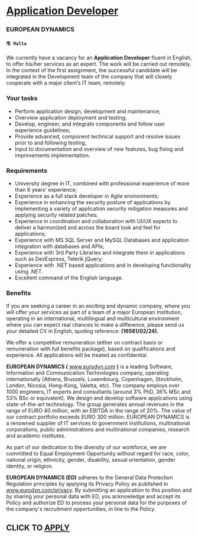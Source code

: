 # [Application Developer](https://www.remotewlb.com/apply/application-developer-56802)  
### EUROPEAN DYNAMICS  
#### `🌎 Malta`  

We currently have a vacancy for an **Application Developer** fluent in English, to offer his/her services as an expert. The work will be carried out remotely. In the context of the first assignment, the successful candidate will be integrated in the Development team of the company that will closely cooperate with a major client’s IT team, remotely.

### Your tasks

  * Perform application design, development and maintenance;
  * Overview application deployment and testing;
  * Develop, engineer, and integrate components and follow user experience guidelines;
  * Provide advanced, component technical support and resolve issues prior to and following testing;
  * Input to documentation and overview of new features, bug fixing and improvements implementation. 

### Requirements

  * University degree in IT, combined with professional experience of more than 6 years’ experience;
  * Experience as a full stack developer in Agile environments;
  * Experience in enhancing the security posture of applications by implementing a variety of application security mitigation measures and applying security related patches;
  * Experience in coordination and collaboration with UI/UX experts to deliver a harmonized and across the board look and feel for applications;
  * Experience with MS SQL Server and MySQL Databases and application integration with databases and APIs;
  * Experience with 3rd Party Libraries and integrate them in applications such as DevExpress, Telerik jQuery;
  * Experience with .NET based applications and in developing functionality using .NET.
  * Excellent command of the English language.

### Benefits

If you are seeking a career in an exciting and dynamic company, where you will offer your services as part of a team of a major European Institution, operating in an international, multilingual and multicultural environment where you can expect real chances to make a difference, please send us your detailed CV in English, quoting reference: **(16581/02/24).**

We offer a competitive remuneration (either on contract basis or remuneration with full benefits package), based on qualifications and experience. All applications will be treated as confidential.

**EUROPEAN DYNAMICS (** www.eurodyn.com **)** is a leading Software, Information and Communication Technologies company, operating internationally (Athens, Brussels, Luxembourg, Copenhagen, Stockholm, London, Nicosia, Hong-Kong, Valetta, etc). The company employs over 1000 engineers, IT experts and consultants (around 3% PhD, 36% MSc and 53% BSc or equivalent). We design and develop software applications using state-of-the-art technology. The group generates annual revenues in the range of EURO 40 million, with an EBITDA in the range of 20%. The value of our contract portfolio exceeds EURO 300 million. EUROPEAN DYNAMICS is a renowned supplier of IT services to government institutions, multinational corporations, public administrations and multinational companies, research and academic institutes.

As part of our dedication to the diversity of our workforce, we are committed to Equal Employment Opportunity without regard for race, color, national origin, ethnicity, gender, disability, sexual orientation, gender identity, or religion.

 **EUROPEAN DYNAMICS (ED)** adheres to the General Data Protection Regulation principles by applying its Privacy Policy as published in www.eurodyn.com/privacy. By submitting an application to this position and by sharing your personal data with ED, you acknowledge and accept its Policy and authorize ED to process your personal data for the purposes of the company's recruitment opportunities, in line to the Policy.

  
## CLICK TO [APPLY](https://www.remotewlb.com/apply/application-developer-56802)

